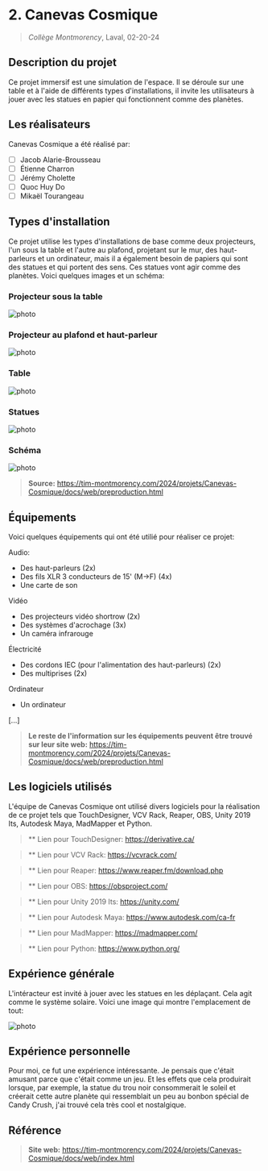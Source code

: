 # 2. Canevas Cosmique
> *Collège Montmorency*, Laval, 02-20-24



## Description du projet
Ce projet immersif est une simulation de l'espace. Il se déroule sur une table et à l'aide de différents types d'installations, il invite les utilisateurs à jouer avec les statues en papier qui fonctionnent comme des planètes.

## Les réalisateurs
Canevas Cosmique a été réalisé par:
- [ ] Jacob Alarie-Brousseau
- [ ] Étienne Charron
- [ ] Jérémy Cholette
- [ ] Quoc Huy Do
- [ ] Mikaël Tourangeau

## Types d'installation
Ce projet utilise les types d'installations de base comme deux projecteurs, l'un sous la table et l'autre au plafond, projetant sur le mur, des haut-parleurs et un ordinateur, mais il a également besoin de papiers qui sont des statues et qui portent des sens. Ces statues vont agir comme des planètes. Voici quelques images et un schéma:

### Projecteur sous la table

![photo](media/canevas_projecteur_sous_table.jpg)

### Projecteur au plafond et haut-parleur

![photo](media/tcanevas_projecteur_haut_parleur.jpg)

### Table

![photo](media/table.jpg)

### Statues

![photo](media/papiers_statues.jpg)

### Schéma

![photo](media/schema_plantation_plan.png)

> **Source:** https://tim-montmorency.com/2024/projets/Canevas-Cosmique/docs/web/preproduction.html

## Équipements
Voici quelques équipements qui ont été utilié pour réaliser ce projet: 

Audio: 
- Des haut-parleurs (2x)
- Des fils XLR 3 conducteurs de 15' (M->F) (4x)
- Une carte de son

Vidéo
- Des projecteurs vidéo shortrow (2x)
- Des systèmes d'acrochage (3x)
- Un caméra infrarouge

Électricité
- Des cordons IEC (pour l'alimentation des haut-parleurs) (2x)
- Des multiprises (2x)

Ordinateur
- Un ordinateur

[...]

> **Le reste de l'information sur les équipements peuvent être trouvé sur leur site web:** https://tim-montmorency.com/2024/projets/Canevas-Cosmique/docs/web/preproduction.html

## Les logiciels utilisés
L'équipe de Canevas Cosmique ont utilisé divers logiciels pour la réalisation de ce projet tels que TouchDesigner, VCV Rack, Reaper, OBS, Unity 2019 Its, Autodesk Maya, MadMapper et Python. 

> ** Lien pour TouchDesigner: https://derivative.ca/

> ** Lien pour VCV Rack: https://vcvrack.com/

> ** Lien pour Reaper: https://www.reaper.fm/download.php

> ** Lien pour OBS: https://obsproject.com/

> ** Lien pour Unity 2019 Its: https://unity.com/

> ** Lien pour Autodesk Maya: https://www.autodesk.com/ca-fr

> ** Lien pour MadMapper: https://madmapper.com/

> ** Lien pour Python: https://www.python.org/

## Expérience générale
L'intéracteur est invité à jouer avec les statues en les déplaçant. Cela agit comme le système solaire. Voici une image qui montre l'emplacement de tout:

![photo](media/vue_entiere_projet.jpg)

## Expérience personnelle
Pour moi, ce fut une expérience intéressante. Je pensais que c'était amusant parce que c'était comme un jeu. Et les effets que cela produirait lorsque, par exemple, la statue du trou noir consommerait le soleil et créerait cette autre planète qui ressemblait un peu au bonbon spécial de Candy Crush, j'ai trouvé cela très cool et nostalgique.

## Référence
> **Site web:** https://tim-montmorency.com/2024/projets/Canevas-Cosmique/docs/web/index.html






